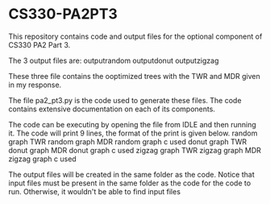 # CS330-PA2PT3
This repository contains code and output files for the optional component of CS330 PA2 Part 3.

The 3 output files are: 
  outputrandom
  outputdonut
  outputzigzag

These three file contains the ooptimized trees with the TWR and MDR given in my response.

The file pa2_pt3.py is the code used to generate these files. The code contains extensive documentation on each of its components. 

The code can be executing by opening the file from IDLE and then running it. The code will print 9 lines, the format of the print is given below.
random graph TWR
random graph MDR
random graph c used
donut graph TWR
donut graph MDR
donut graph c used
zigzag graph TWR
zigzag graph MDR
zigzag graph c used

The output files will be created in the same folder as the code. Notice that input files must be present in the same folder as the code for the code to run. Otherwise, it wouldn't be able to find input files
